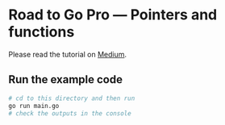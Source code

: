 # Road to Go Pro — Pointers and functions

Please read the tutorial on [Medium](https://levelup.gitconnected.com/road-to-go-pro-pointer-functions-1b4f18b4fdb0).

## Run the example code

```bash
# cd to this directory and then run
go run main.go
# check the outputs in the console
```

